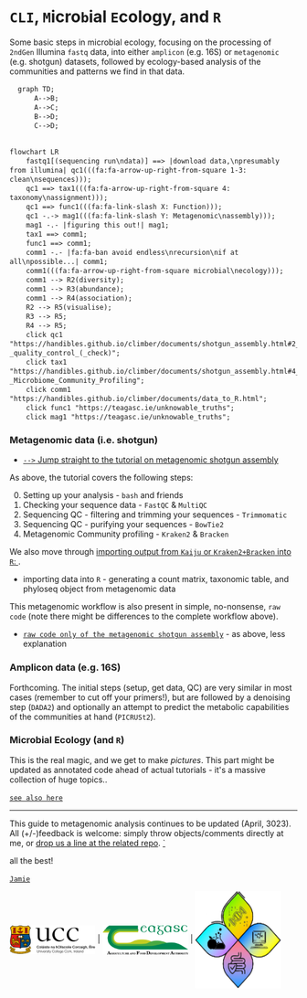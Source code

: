 # `CLI`, `M`icro`b`ial `E`cology, and `R`

Some basic steps in microbial ecology, focusing on the processing of `2ndGen` Illumina `fastq` data, into either `amplicon` (e.g. 16S) or `metagenomic` (e.g. shotgun) datasets, followed by ecology-based analysis of the communities and patterns we find in that data.

```mermaid
  graph TD;
      A-->B;
      A-->C;
      B-->D;
      C-->D;
```



```mermaid

flowchart LR
    fastq1[(sequencing run\ndata)] ==> |download data,\npresumably from illumina| qc1(((fa:fa-arrow-up-right-from-square 1-3: clean\nsequences)));
    qc1 ==> tax1(((fa:fa-arrow-up-right-from-square 4: taxonomy\nassignment)));
    qc1 ==> func1(((fa:fa-link-slash X: Function)));
    qc1 -.-> mag1(((fa:fa-link-slash Y: Metagenomic\nassembly)));
    mag1 -.- |figuring this out!| mag1;
    tax1 ==> comm1;
    func1 ==> comm1;
    comm1 -.- |fa:fa-ban avoid endless\nrecursion\nif at all\npossible...| comm1;
    comm1(((fa:fa-arrow-up-right-from-square microbial\necology)));
    comm1 --> R2(diversity);
    comm1 --> R3(abundance);
    comm1 --> R4(association);
    R2 --> R5(visualise);
    R3 --> R5;
    R4 --> R5;
    click qc1 "https://handibles.github.io/climber/documents/shotgun_assembly.html#2_-_quality_control_(_check)";
    click tax1 "https://handibles.github.io/climber/documents/shotgun_assembly.html#4_-_Microbiome_Community_Profiling";
    click comm1 "https://handibles.github.io/climber/documents/data_to_R.html";
    click func1 "https://teagasc.ie/unknowable_truths";
    click mag1 "https://teagasc.ie/unknowable_truths";

```


### Metagenomic data (i.e. shotgun)

  * <a href="https://handibles.github.io/climber/documents/shotgun_assembly.html">`-->` Jump straight to the tutorial on metagenomic shotgun assembly </a> 

As above, the tutorial covers the following steps:

  0. Setting up your analysis - `bash` and friends
  1. Checking your sequence data - `FastQC` & `MultiQC`
  2. Sequencing QC - filtering and trimming your sequences - `Trimmomatic`
  3. Sequencing QC - purifying your sequences - `BowTie2`
  4. Metagenomic Community profiling - `Kraken2` & `Bracken`


We also move through <a href="documents/data_to_R.html">importing output from `Kaiju` or `Kraken2+Bracken` into `R`: </a>.

  * importing data into `R` - generating a count matrix, taxonomic table, and phyloseq object from metagenomic data


This metagenomic workflow is also present in simple, no-nonsense, `raw code` (note there might be differences to the complete workflow above).

  * <a href="documents/shotgun_assembly_raw.html">`raw code only of the metagenomic shotgun assembly`</a> - as above, less explanation


### Amplicon data (e.g. 16S)

Forthcoming. The initial steps (setup, get data, QC) are very similar in most cases (remember to cut off your primers!), but are followed by a denoising step (`DADA2`) and optionally an attempt to predict the metabolic capabilities of the communities at hand (`PICRUSt2`).


### Microbial Ecology (and `R`)

This is the real magic, and we get to make _pictures_. This part might be updated as annotated code ahead of actual tutorials - it's a massive collection of huge topics..


<a href="documents/mb6302__preamble.html">`see also here`</a>

---

This guide to metagenomic analysis continues to be updated (April, 3023). All (+/-)feedback is welcome: simply throw objects/comments directly at me, or [drop us a line at the related repo](https://github.com/handibles/climber/issues). <a href="documents/climber_todo.html">`</a>

all the best!  

<a href="https://www.fhi.ie/project/jamie-fitzgerald/"> `Jamie` </a>

<img src="vis/ucc.png" width="150" align="center" /> | <img src="vis/teag.png" width="150" align="center" /> | <img src="vis/v1group.png" width="150" align="center"/>
